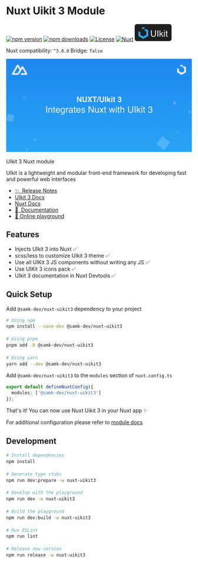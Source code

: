 # Nuxt Uikit 3 Module

[![npm version][npm-version-src]][npm-version-href]
[![npm downloads][npm-downloads-src]][npm-downloads-href]
[![License][license-src]][license-href]
[![Nuxt][nuxt-src]][nuxt-href]
[![UIkit][uikit-src]][uikit-href]

Nuxt compatibility: `^3.0.0` Bridge: `false`

![cover image](.github/assets/nuxt-uikit3.jpg)

UIkit 3 Nuxt module

UIkit is a lightweight and modular front-end framework for developing fast and powerful web interfaces

- [✨ &nbsp;Release Notes](/nuxt-uikit3/CHANGELOG.md)
- [UIkit 3 Docs](https://getuikit.com/docs/introduction)
- [Nuxt Docs](https://nuxt.com/docs/getting-started/introduction)
- [📖 &nbsp;Documentation](https://nuxt-uikit3-docs.vercel.app)
- [🏀 Online playground](https://stackblitz.com/edit/nuxt-uikit3-example?file=app.vue)

## Features

- Injects UIkit 3 into Nuxt ✅
- scss/less to customize UIkit 3 theme ✅
- Use all UIKit 3 JS components without writing any JS ✅
- Use UIKit 3 icons pack ✅
- UIkit 3 documentation in Nuxt Devtools ✅

## Quick Setup

Add `@samk-dev/nuxt-uikit3` dependency to your project

```bash
# Using npm
npm install --save-dev @samk-dev/nuxt-uikit3

# Using pnpm
pnpm add -D @samk-dev/nuxt-uikit3

# Using yarn
yarn add --dev @samk-dev/nuxt-uikit3
```

Add `@samk-dev/nuxt-uikit3` to the `modules` section of `nuxt.config.ts`

```ts
export default defineNuxtConfig({
  modules: ['@samk-dev/nuxt-uikit3']
});
```

That's it! You can now use Nuxt Uikit 3 in your Nuxt app ✨

For additional configuration please refer to [module docs](https://nuxt-uikit3-docs.vercel.app)

## Development

```bash
# Install dependencies
npm install

# Generate type stubs
npm run dev:prepare -w nuxt-uikit3

# Develop with the playground
npm run dev -w nuxt-uikit3

# Build the playground
npm run dev:build -w nuxt-uikit3

# Run ESLint
npm run lint

# Release new version
npm run release -w nuxt-uikit3
```

<!-- Badges -->

[npm-version-src]: https://img.shields.io/npm/v/@samk-dev/nuxt-uikit3/latest.svg?style=flat&colorA=18181B&colorB=28CF8D

[npm-version-href]: https://npmjs.com/package/@samk-dev/nuxt-uikit3

[npm-downloads-src]: https://img.shields.io/npm/dm/@samk-dev/nuxt-uikit3.svg?style=flat&colorA=18181B&colorB=28CF8D

[npm-downloads-href]: https://npmjs.com/package/@samk-dev/nuxt-uikit3

[license-src]: https://img.shields.io/npm/l/@samk-dev/nuxt-uikit3.svg?style=flat&colorA=18181B&colorB=28CF8D

[license-href]: https://npmjs.com/package/@samk-dev/nuxt-uikit3

[nuxt-src]: https://img.shields.io/badge/Nuxt-18181B?logo=nuxt.js

[nuxt-href]: https://nuxt.com

[uikit-href]: https://getuikit.com

[uikit-src]: .github/assets/uikit-badge.svg
